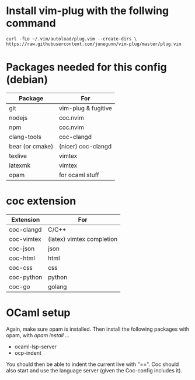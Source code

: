 # Install vim-plug with the follwing command
    curl -fLo ~/.vim/autoload/plug.vim --create-dirs \
    https://raw.githubusercontent.com/junegunn/vim-plug/master/plug.vim

# Packages needed for this config (debian)

| Package           | For                       | 
|-------------------|---------------------------|
| git               | vim-plug & fugitive       |
| nodejs            | coc.nvim                  |
| npm               | coc.nvim                  |
| clang-tools       | coc-clangd                |
| bear (or cmake)   | (nicer) coc-clangd        |
| texlive           | vimtex                    |
| latexmk           | vimtex                    |
| opam              | for ocaml stuff           |

# coc extension

| Extension         | For                       |
|-------------------|---------------------------|
| coc-clangd        | C/C++                     |
| coc-vimtex        | (latex) vimtex completion |
| coc-json          | json                      |
| coc-html          | html                      |
| coc-css           | css                       |
| coc-python        | python                    |
| coc-go            | golang                    |

# OCaml setup

Again, make sure opam is installed. Then install the following packages with opam, with *opam install ...*

* ocaml-lsp-server
* ocp-indent

You should then be able to indent the current live with "==". Coc should also start and use the language server (given the Coc-config includes it).
